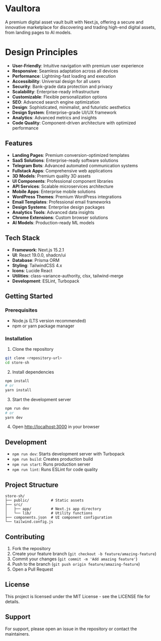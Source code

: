 # Vaultora

A premium digital asset vault built with Next.js, offering a secure and innovative marketplace for discovering and trading high-end digital assets, from landing pages to AI models.

# Design Principles
- **User-Friendly**: Intuitive navigation with premium user experience
- **Responsive**: Seamless adaptation across all devices
- **Performance**: Lightning-fast loading and execution
- **Accessibility**: Universal design for all users
- **Security**: Bank-grade data protection and privacy
- **Scalability**: Enterprise-ready infrastructure
- **Customizable**: Flexible personalization options
- **SEO**: Advanced search engine optimization
- **Design**: Sophisticated, minimalist, and futuristic aesthetics
- **Design System**: Enterprise-grade UI/UX framework
- **Analytics**: Advanced metrics and insights
- **Code Quality**: Component-driven architecture with optimized performance

## Features

- **Landing Pages**: Premium conversion-optimized templates
- **SaaS Solutions**: Enterprise-ready software solutions
- **Telegram Bots**: Advanced automated communication systems
- **Fullstack Apps**: Comprehensive web applications
- **3D Models**: Premium quality 3D assets
- **UI Components**: Professional component libraries
- **API Services**: Scalable microservices architecture
- **Mobile Apps**: Enterprise mobile solutions
- **WordPress Themes**: Premium WordPress integrations
- **Email Templates**: Professional email frameworks
- **Design Systems**: Enterprise design packages
- **Analytics Tools**: Advanced data insights
- **Chrome Extensions**: Custom browser solutions
- **AI Models**: Production-ready ML models

## Tech Stack

- **Framework**: Next.js 15.2.1
- **UI**: React 19.0.0, shadcn/ui
- **Database**: Prisma ORM
- **Styling**: TailwindCSS 4.x
- **Icons**: Lucide React
- **Utilities**: class-variance-authority, clsx, tailwind-merge
- **Development**: ESLint, Turbopack

## Getting Started

### Prerequisites

- Node.js (LTS version recommended)
- npm or yarn package manager

### Installation

1. Clone the repository
```bash
git clone <repository-url>
cd store-sh
```

2. Install dependencies
```bash
npm install
# or
yarn install
```

3. Start the development server
```bash
npm run dev
# or
yarn dev
```

4. Open [http://localhost:3000](http://localhost:3000) in your browser

## Development

- `npm run dev`: Starts development server with Turbopack
- `npm run build`: Creates production build
- `npm run start`: Runs production server
- `npm run lint`: Runs ESLint for code quality

## Project Structure

```
store-sh/
├── public/          # Static assets
├── src/
│   ├── app/         # Next.js app directory
│   └── lib/         # Utility functions
├── components.json  # UI component configuration
└── tailwind.config.js
```

## Contributing

1. Fork the repository
2. Create your feature branch (`git checkout -b feature/amazing-feature`)
3. Commit your changes (`git commit -m 'Add amazing feature'`)
4. Push to the branch (`git push origin feature/amazing-feature`)
5. Open a Pull Request

## License

This project is licensed under the MIT License - see the LICENSE file for details.

## Support

For support, please open an issue in the repository or contact the maintainers.
